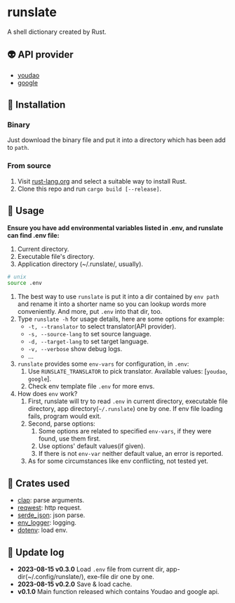 # runslate

A shell dictionary created by Rust.

## :alien: API provider

+ [youdao](https://ai.youdao.com/product-fanyi-text.s)
+ [google](https://translate.google.com/)

## :construction: Installation

### Binary

Just download the binary file and put it into a directory which has been add to `path`.

### From source

1. Visit [rust-lang.org](https://www.rust-lang.org/tools/install) and select a suitable way to install Rust.
2. Clone this repo and run `cargo build [--release]`.

## :page_with_curl: Usage

**Ensure you have add environmental variables listed in .env, and runslate can find .env file:**

1. Current directory.
2. Executable file's directory.
3. Application directory (~/.runslate/, usually).

``` bash
# unix
source .env
```

1. The best way to use `runslate` is put it into a dir contained by `env path` and rename it into a shorter name so you can lookup words more conveniently. And more, put `.env` into that dir, too.
2. Type `runslate -h` for usage details, here are some options for example:
   + `-t, --translator` to select translator(API provider).
   + `-s, --source-lang` to set source language.
   + `-d, --target-lang` to set target language.
   + `-v, --verbose` show debug logs.
   + ...
3. `runslate` provides some `env-vars` for configuration, in `.env`:
   1. Use `RUNSLATE_TRANSLATOR` to pick translator. Available values: [`youdao`, `google`].
   2. Check env template file `.env` for more envs.
4. How does `env` work?
   1. First, runslate will try to read `.env` in current directory, executable file directory, app directory(`~/.runslate`) one by one. If env file loading fails, program would exit.
   2. Second, parse options:
      1. Some options are related to specified `env-vars`, if they were found, use them first.
      2. Use options' default values(if given).
      3. If there is not `env-var` neither default value, an error is reported.
   3. As for some circumstances like env conflicting, not tested yet.

## :hammer: Crates used

+ [clap](https://docs.rs/clap/latest/clap/): parse arguments.
+ [reqwest](https://docs.rs/reqwest/latest/reqwest/): http request.
+ [serde_json](https://docs.rs/serde_json/latest/serde_json/): json parse.
+ [env_logger](https://docs.rs/env_logger/latest/env_logger/): logging.
+ [dotenv](https://docs.rs/dotenv/latest/dotenv/): load env.

## :page_facing_up: Update log

+ **2023-08-15 v0.3.0** Load `.env` file from current dir, app-dir(~/.config/runslate/), exe-file dir one by one.
+ **2023-08-15 v0.2.0** Save & load cache.
+ **v0.1.0** Main function released which contains Youdao and google api.
